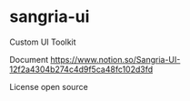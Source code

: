 # sangria-ui
Custom UI Toolkit

Document
https://www.notion.so/Sangria-UI-12f2a4304b274c4d9f5ca48fc102d3fd

License
open source

